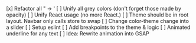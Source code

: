 [x] Refactor all " -> '
[ ] Unify all grey colors (don't forget those made by opacity)
[ ] Unify React usage (no more React.)
[ ] Theme should be in root layout. Navbar only calls store to swap
[ ] Change color-theme change into a slider
[ ] Setup eslint
[ ] Add breakpoints to the theme & logic 
[ ] Animated underline for any text
[ ] Idea: Rewrite animation into GSAP